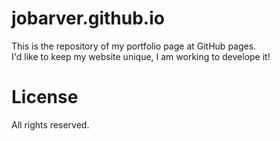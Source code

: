 # jobarver.github.io

This is the repository of my portfolio page at GitHub pages.  
I'd like to keep my website unique, I am working to develope it!

# License

All rights reserved.
